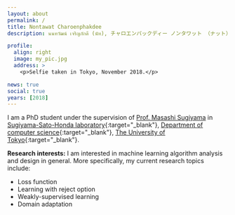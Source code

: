 ```yaml
---
layout: about
permalink: /
title: Nontawat Charoenphakdee
description: นนทวัฒน์ เจริญภักดี (นัท), チャロエンパックディー ノンタワット （ナット）

profile:
  align: right
  image: my_pic.jpg
  address: >
    <p>Selfie taken in Tokyo, November 2018.</p>

news: true
social: true
years: [2018]
---
```


I am a PhD student under the supervision of [Prof. Masashi Sugiyama](http://www.ms.k.u-tokyo.ac.jp/sugi/) in [Sugiyama-Sato-Honda laboratory](http://www.ms.k.u-tokyo.ac.jp/){:target="\_blank"}, [Department of computer science](https://www.is.s.u-tokyo.ac.jp/english/){:target="\_blank"}, [The University of Tokyo](https://www.u-tokyo.ac.jp/en/index.html){:target="\_blank"}.

**Research interests:** I am interested in machine learning algorithm analysis and design in general. More specifically, my current research topics include:  
* Loss function
* Learning with reject option
* Weakly-supervised learning
* Domain adaptation
